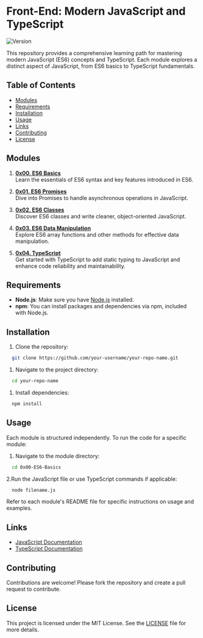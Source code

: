 # Front-End: Modern JavaScript and TypeScript

![Version](https://img.shields.io/badge/version-1.0.0-blue.svg)

This repository provides a comprehensive learning path for mastering modern JavaScript (ES6) concepts and TypeScript. Each module explores a distinct aspect of JavaScript, from ES6 basics to TypeScript fundamentals.

## Table of Contents

- [Modules](#modules)
- [Requirements](#requirements)
- [Installation](#installation)
- [Usage](#usage)
- [Links](#links)
- [Contributing](#contributing)
- [License](#license)

## Modules

1. **[0x00. ES6 Basics](./0x00-ES6-Basics)**  
   Learn the essentials of ES6 syntax and key features introduced in ES6.

2. **[0x01. ES6 Promises](./0x01-ES6-Promises)**  
   Dive into Promises to handle asynchronous operations in JavaScript.

3. **[0x02. ES6 Classes](./0x02-ES6-Classes)**  
   Discover ES6 classes and write cleaner, object-oriented JavaScript.

4. **[0x03. ES6 Data Manipulation](./0x03-ES6-Data-Manipulation)**  
   Explore ES6 array functions and other methods for effective data manipulation.

5. **[0x04. TypeScript](./0x04-TypeScript)**  
   Get started with TypeScript to add static typing to JavaScript and enhance code reliability and maintainability.

## Requirements

- **Node.js**: Make sure you have [Node.js](https://nodejs.org/) installed.
- **npm**: You can install packages and dependencies via npm, included with Node.js.

## Installation

1. Clone the repository:
```bash
  git clone https://github.com/your-username/your-repo-name.git
```

1. Navigate to the project directory:
```bash
  cd your-repo-name
```

1. Install dependencies:
```bash
  npm install
```

## Usage

Each module is structured independently. To run the code for a specific module:

1. Navigate to the module directory:
```bash
  cd 0x00-ES6-Basics
```
2.Run the JavaScript file or use TypeScript commands if applicable:
```bash
  node filename.js
```
Refer to each module's README file for specific instructions on usage and examples.

## Links

* [JavaScript Documentation](https://developer.mozilla.org/en-US/docs/Web/JavaScript)
* [TypeScript Documentation](https://www.typescriptlang.org/docs/)

## Contributing

Contributions are welcome! Please fork the repository and create a pull request to contribute.

## License

This project is licensed under the MIT License. See the [LICENSE](LICENSE) file for more details.